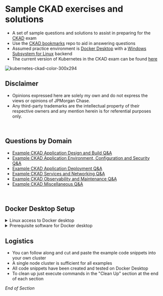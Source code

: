 # Sample CKAD exercises and solutions

- A set of sample questions and solutions to assist in preparing for the [CKAD](https://www.cncf.io/certification/ckad/) exam
- Use the [CKAD bookmarks](https://github.com/jamesbuckett/ckad-bookmarks) repo to aid in answering questions
- Assumed practice environment is [Docker Desktop](https://www.docker.com/products/docker-desktop) with a [Windows Subsystem for Linux](https://docs.microsoft.com/en-us/windows/wsl/install) backend
- The current version of Kubernetes in the CKAD exam can be found [here](https://docs.linuxfoundation.org/tc-docs/certification/faq-cka-ckad-cks#what-application-version-is-running-in-the-exam-environment)

![kubernetes-ckad-color-300x294](https://user-images.githubusercontent.com/18049790/135700768-0f5735b3-4681-4abd-9075-ece42f4ef134.png)
<br />

## Disclaimer

- Opinions expressed here are solely my own and do not express the views or opinions of JPMorgan Chase.
- Any third-party trademarks are the intellectual property of their respective owners and any mention herein is for referential purposes only.
<br />

## Questions by Domain

- [Example CKAD Application Design and Build Q&A](https://github.com/jamesbuckett/ckad-questions/blob/main/01-ckad-design-build.md)
- [Example CKAD Application Environment, Configuration and Security Q&A](https://github.com/jamesbuckett/ckad-questions/blob/main/02-ckad-env-configuration-security.md)
- [Example CKAD Application Deployment Q&A](https://github.com/jamesbuckett/ckad-questions/blob/main/03-ckad-deployment.md)
- [Example CKAD Services and Networking Q&A](https://github.com/jamesbuckett/ckad-questions/blob/main/04-ckad-services-networking.md)
- [Example CKAD Observability and Maintenance Q&A](https://github.com/jamesbuckett/ckad-questions/blob/main/05-ckad-observability-maintenance.md)
- [Example CKAD Miscellaneous Q&A](https://github.com/jamesbuckett/ckad-questions/blob/main/06-ckad-miscellaneous.md)
<br />

## Docker Desktop Setup

<details class="faq box"><summary>Linux access to Docker desktop</summary>
<p>

- Windows Subsystem for Linux requires you to install a Linux distribution from the Microsoft Store.
  - Tick the 'Use the WSL 2 based engine' under the 'General' panel
- To mimic the CKAD exam please execute all the commands in this repo from this Linux distribution that you installed.
  - The CKAD exam terminal is Ubuntu based.
- Start the distribution directly by searching for Ubuntu and starting the application

</p>
</details>

<details class="faq box"><summary>Prerequisite software for Docker desktop</summary>
<p>

Please install these software components, required to answer questions in later sections:

<details class="faq box"><summary>Metrics Server - Kubernetes top command</summary>
<p>

Metrics Server installs into Kubernetes

By default the metrics server required for the `kubectl top` command is not present on Docker Desktop.

Please install the [metrics server](https://github.com/kubernetes-sigs/metrics-server) with the following command:

```bash
kubectl apply -f https://github.com/kubernetes-sigs/metrics-server/releases/latest/download/components.yaml
```

```bash
kubectl patch deployment metrics-server -n kube-system --type 'json' -p '[{"op": "add", "path": "/spec/template/spec/containers/0/args/-", "value": "--kubelet-insecure-tls"}]'
```

</p>
</details>

<details class="faq box"><summary>Contour Ingress - Kubernetes Ingress Controller</summary>
<p>

Contour installs into Kubernetes

![contour](https://user-images.githubusercontent.com/18049790/136644054-a6dc7100-cfd5-499c-9c34-01ec4fffbb01.png)

By default the Contour Ingress required for the Ingress Networking question is not present on Docker Desktop.

Please install the [contour ingress](https://projectcontour.io/) with the following command:

```bash
kubectl apply -f https://projectcontour.io/quickstart/contour.yaml
```

</p>
</details>

<details class="faq box"><summary>Calico - Kubernetes Container Network Interface (CNI)</summary>
<p>

Calico installs into Kubernetes

![calico](https://user-images.githubusercontent.com/18049790/136644040-3b4cbfe8-3eb6-4c46-b238-adb51c2bb09c.png)

Calico is required for the non native Kubernetes resources lookup question.

```bash
curl https://docs.projectcalico.org/manifests/calico.yaml | kubectl apply -f -
```

</p>
</details>

<details class="faq box"><summary>Helm - Kubernetes Package Manager</summary>
<p>

Helm installs into WSL Linux

Please install the [Helm](https://helm.sh/docs/) with the following command:

```bash
curl -fsSL -o get_helm.sh https://raw.githubusercontent.com/helm/helm/main/scripts/get-helm-3
chmod 700 get_helm.sh
./get_helm.sh
```

</p>
</details>

<details class="faq box"><summary>kubectl convert - Deal with deprecated API versions</summary>
<p>

kubectl convert  installs into WSL Linux

Please install the [kubectl convert](https://kubernetes.io/docs/reference/using-api/deprecation-guide/#migrate-to-non-deprecated-apis) with the following command:

```bash
curl -LO https://dl.k8s.io/release/$(curl -L -s https://dl.k8s.io/release/stable.txt)/bin/linux/amd64/kubectl-convert
curl -LO "https://dl.k8s.io/$(curl -L -s https://dl.k8s.io/release/stable.txt)/bin/linux/amd64/kubectl-convert.sha256"
echo "$(<kubectl-convert.sha256) kubectl-convert" | sha256sum --check
sudo install -o root -g root -m 0755 kubectl-convert /usr/local/bin/kubectl-convert
kubectl convert --help
```

</p>
</details>

<details class="faq box"><summary>Octant - Kubernetes UI</summary>
<p>

Octant installs into Windows 11

![octant](https://user-images.githubusercontent.com/18049790/136644006-b0009cea-690c-4303-88a0-e06738fd28de.png)

- Consider installing Octant to visualize Kubernetes Resource Types
- This will help you understand the interaction and relationships between Kubernetes Resource types
- Installation instructions for Octant can be found [here](https://octant.dev/)

</p>
</details>

</p>
</details>

## Logistics

- You can follow along and cut and paste the example code snippets into your own cluster
- A single node cluster is sufficient for all examples
- All code snippets have been created and tested on Docker Desktop
- To clean up just execute commands in the "Clean Up" section at the end of each section

_End of Section_
<br />